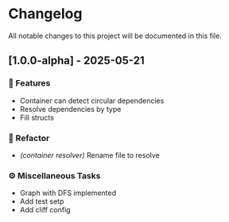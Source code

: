 # Changelog

All notable changes to this project will be documented in this file.

## [1.0.0-alpha] - 2025-05-21

### 🚀 Features

- Container can detect circular dependencies
- Resolve dependencies by type
- Fill structs

### 🚜 Refactor

- *(container resolver)* Rename file to resolve

### ⚙️ Miscellaneous Tasks

- Graph with DFS implemented
- Add test setp
- Add cliff config

<!-- generated by git-cliff -->
